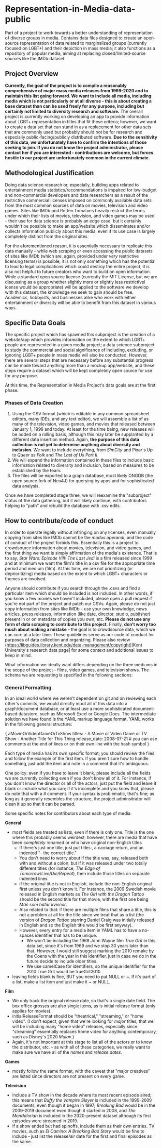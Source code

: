 # Representation-in-Media-data-public
 Part of a project to work towards a better understanding of representation of diverse groups in media. Contains data files designed to create an open-source representation of data related to marginalized groups (currently focused on LGBT+) and their depiction in mass media; it also functions as a repository of popular media, aiming at replacing closed/limited-source sources like the IMDb dataset. 
 
 ## Project Overview
 **Currently, the goal of the project is to compile a reasonably comprehensive of major mass media releases from 1999-2020 and to maintain this list going forward. We want to include all media, including media which is not particularly or at all diverse - this is about creating a base dataset than can be used freely for any purpose, including but certainly not limited to diversity research and software.** The overall project is currently working on developing an app to provide information about LGBT+ representation in titles that fit these criteria; however, we want to create a data set that can stand in as a replacement for other data sets that are commonly used but probably should not be for research and especially public-facing/publicly distributed software. **Due to the sensitivity of this data, we unfortunately have to confirm the intentions of those seeking to join. If you do not know the project administrator, please contact her if you are interested - contributions are welcome, but forces hostile to our project are unfortunately common in the current climate.**

## Methodological Justification
 Doing data science research or, especially, building apps related to entertainment media statistics/recommendations is impaired for low-budget and non-commercial developers and data researchers as a result of the restrictive commercial licenses imposed on commonly available data sets from the most common sources of data on movies, television and video games. Sites like IMDb and Rotten Tomatoes heavily restrict the terms under which their lists of movies, television, and video games may be used - their use for data science is probably an edge case, but it certainly wouldn't be possible to make an app/website which disseminates and/or collects information publicly about this media, even if its use case is largely completely distinct from the original sites. 
 
 For the aforementioned reason, it is essentially necessary to replicate this data manually - while web scraping or even accessing the public datasets of sites like IMDb (which are, again, provided under *very* restrictive licensing terms) is possible, it is not only something which has the potential to lead to legal complications which could destroy the entire project, it is also not helpful to future creators who want to build on open information. While a standard open source license (currently the MIT License, but we are discussing as a group whether slightly more or slightly less restrictivel icense would be appropriate) will be applied to the software we develop with this dataset, the knowledge we seek to gain should be free. Academics, hobbyists, and businesses alike who work with either entertainment *or* diversity will be able to benefit from this dataset in various ways.

 ## Specific Data Goals
 The specific project which has spawned this subproject is the creation of a website/app which provides information on the extent to which LGBT+ people are represented in a given media project; a data science subproject to study the commercial and social significance of including, excluding, or ignoring LGBT+ people in mass media will also be conducted. However, there are several steps that are necessary before any substantial progress can be made toward anything more than a mockup app/website, and these steps require a dataset which will be kept completely open source for use for any purpose.
 
 At this time, the Representation in Media Project's data goals are at the first phase.

 ### Phases of Data Creation
 1. Using the CSV format (which is editable in any common spreadsheet editors, many IDEs, and any text editor), we will assemble a list of as many of the television, video games, and movies that released between January 1, 1999 and today. At least for the time being, new releases will be added on a rolling basis, although this may later be supplanted by a different data insertion method. Again, **the purpose of this data collection is not yet to determine anything about diversity and inclusion**. We want to include everything, from *SimCity* and Pixar's *Up* to *Queer as Folk* and *The Last of Us Part II*.
 2. We will expand the information contained in these files to include basic information related to diversity and inclusion, based on measures to be established by the team.
 3. The files will be exported to a graph database, most likely ONGDB (the open source fork of Neo4J) for querying by apps and for sophisticated data analysis.

 Once we have completed stage three, we will reexamine the "subproject" status of the data gathering, but it will likely continue, with contributors helping to "path" and rebuild the database with .csv edits.
 
 ## How to contribute/code of conduct
 In order to operate legally without infringing on any licenses, even manually copying from sites like IMDb cannot be the *modus operandi*, and the code of conduct of the project forbids this. Essentially this is a project to crowdsource information about movies, television, and video games, and the first thing we want is simply affirmation of the media's existence. That is to say, *Star Wars: Episode VIII: The Last Jedi* is a film released since 1999 and at minimum we want the film's title in a csv file for the appropriate time period and medium (film). At this time, we are not prioritizing (or deprioritizing) media based on the extent to which LGBT+ characters or themes are involved. 

 Anyone should contribute if you search through the .csvs and find a particular item which should be included is not included. In other words, if you know a few movies we haven't included, please open a pull request if you're not part of the project and patch our CSVs. Again, please do not just copy information from sites like IMDb - use your own knowledge, news articles, press releases, information (like date, director, studio, publisher) present in or on metadata of copies you own, etc. **Please do not use any form of data scraping to contribute to this project.** Finally, **don't worry too much about making a mistake** - the goal is to crowdsource data, which we can cure at a later time. These guidelines serve as our code of conduct for purposes of data collection and organizing. Please also review (https://libguides.library.kent.edu/data-management/copyright)[Kent University's research data page] for some context and additional issues to keep in mind.

 What information we ideally want differs depending on the three mediums in the scope of the project - films, video games, and television shows. The schema we are requesting is specified in the following sections:

### General Formatting
In an ideal world where we weren't dependent on git and on reviewing each other's commits, we would directly input all of this data into a graph/document database, or at least use a more sophisticated document-based datastore, such as Microsoft Excel or Google Docs. The intermediate solution we have found is the YAML markup language format. YAML works in the following general structure:

{
    aMovieOrVideoGameOrTvShow
        titles: 
            - A Movie or Video Game or TV Show
            - Another Title for This Thing
        release_date: 2008-07-21 # you can use comments at the end of lines or on their own line with the hash symbol
}

Each type of media has its own specific format; you should review the files and follow the example of the first item. If you aren't sure how to handle something, just add the item and note in a comment that it's ambiguous. 

One policy: even if you have to leave it blank, please include all the fields we are currently collecting even if you don't know all of it. For instance, if you don't know the director or all of the actors, just put the field and leave it blank or include what you can; if it's incomplete and you know that, please do note that with a # comment. If your syntax is problematic, that's fine; as long as it generally resembles the structure, the project adminsitrator will clean it up so that it can be parsed.

Some specific notes for contributors about each type of media:

**General**

- most fields are treated as lists, even if there is only one. Title is the one where this probably seems weirdest; however, there are media that have been *completely* renamed or who have original non-English titles
  - If there's just one title, just put titles:, a carriage return, and an indented "- the correct title." 
  - You don't need to worry about if the title was, say, released both with and without a colon; but if it was released under two totally different titles (for instance, *The Edge of Tomorrow*/*Live/Die/Repeat*), then include those titles on separate indented lines
  - if the original title is not in English, include the non-English original first unless you don't know it. For instance, the 2009 Swedish movie released in English markets as *The Girl with the Dragon Tattoo* should be the second title for that movie, with the first one being *Män som hatar kvinnor*. 
  - Also related to that: if there are multiple films that share a title, this is not a problem at all for the title since we treat that as a list (the version of *Dragon Tattoo* starring Daniel Craig was initially released in English and so the English title would be first anyway).
  - However, every entry for a media item in YAML has to have a no-spaces identifier that has to be unique.
    - We won't be including the 1969 John Wayne film *True Grit* in this data set, since it's from 1969 and we stop 30 years later than that. However, I would still suggest marking the 2010 remake by the Coens with the year in this identifier, just in case we do in the future decide to include older titles.
    - We use camelCase for identifiers, so the unique identifier for the 2010 True Grit would be trueGrit2010.
- leaving fields blank is fine, BUT you need to put NULL or ~. If it's part of a list, make a list item and just make it ~ or NULL.


**Film**

- We only track the original release date, so that's a single date field. The box office grosses are also single items, as is initial release format (only applies for movies).
- initialReleaseFormat should be "theatrical," "streaming," or "home video". (I don't expect, given that we're looking for *major* titles, that we will be including many "home video" releases, especially since "streaming" essentially replaces home video for anything contemporary, such as Disney's 2020 *Mulan*.)
- Again, it's not important at this stage to list all of the actors or to know the distributor, etc. - as with all of these categories, we really want to make sure we have all of the *names* and *release dates*.

**Games**

 - mostly follow the same format, with the caveat that "major creatives" are listed since directors are not present on every game.

**Television**

- Include a TV show in the decade where its most recent episode aired; this means that *Buffy the Vampire Slayer* is included in the 1999-2009 documents, even though it began in 1997;  *Breaking Bad* would be in the 2009-2019 document even though it started in 2008, and *The Mandalorian* is included in the 2020-present dataset although its first episodes were streamed in 2019.
- If a show ended but had spinoffs, include them as their own entries. TV movies, such as *El Camino: A Breaking Bad Story* would be fine to include - just list the release/air date for the first and final episodes as the same.